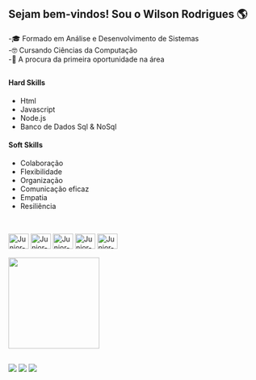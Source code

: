 ## Sejam bem-vindos! Sou o Wilson Rodrigues  🌎 

-🎓 Formado em Análise e Desenvolvimento de Sistemas </br>
-🤓 Cursando Ciências da Computação </br>
-🚀 A procura da primeira oportunidade na área

##

<div>
     <div>
      <h4>Hard Skills</h4>
      <ul>
        <li>Html</li>
        <li>Javascript</li>
        <li>Node.js</li>
        <li>Banco de Dados Sql & NoSql</li>
      </ul>
    </div>
    <div>
      <h4>Soft Skills</h4>
      <ul>
        <li>Colaboração</li>
        <li>Flexibilidade</li>
        <li>Organização</li>
        <li>Comunicação eficaz</li>
        <li>Empatia</li>
        <li>Resiliência</li>
      </ul>
    </div>
  </div>

##

<div style="display: inline_block"><br>
  <img align="center" alt="Junior-Js" height="30" width="40" src="https://cdn.jsdelivr.net/gh/devicons/devicon/icons/javascript/javascript-original.svg"> 
  <img align="center" alt="Junior-Html" height="30" width="40" src="https://cdn.jsdelivr.net/gh/devicons/devicon/icons/html5/html5-original.svg">
  <img align="center" alt="Junior-Css" height="30" width="40" src="https://cdn.jsdelivr.net/gh/devicons/devicon/icons/css3/css3-original.svg">
  <img align="center" alt="Junior-Node" height="30" width="40" src="https://cdn.jsdelivr.net/gh/devicons/devicon/icons/nodejs/nodejs-original-wordmark.svg">
  <img align="center" alt="Junior-React" height="30" width="40" src="https://cdn.jsdelivr.net/gh/devicons/devicon/icons/react/react-original.svg">
</div> </br>
<div>
  <a href="https://github.com/wilsonrrodrigues">
  <img height="180em" src="https://github-readme-stats.vercel.app/api/top-langs/?username=wilsonrrodrigues&langs_count=8&theme=gruvbox"
</div>
    
##
    
<div>
  <a href="https://www.instagram.com/wilson.rrodrigues/" target="_blank"><img src="https://img.shields.io/badge/Instagram-E4405F?style=for-the-badge&logo=instagram&logoColor=white" target="_blank"></a>
  <a href="https://www.linkedin.com/in/wilson-rodrigues-2a569b122/" target="_blank"><img src="https://img.shields.io/badge/LinkedIn-0077B5?style=for-the-badge&logo=linkedin&logoColor=white" target="_blank"></a> 
  <a href="https://www.facebook.com/wilson.rodrigues25/" target="_blank"><img src="https://img.shields.io/badge/Facebook-1877F2?style=for-the-badge&logo=facebook&logoColor=white" target="_blank"></a>
</div>
